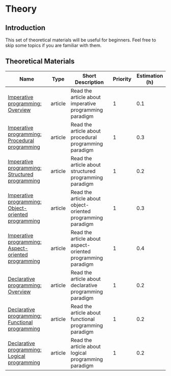 # Theory

## Introduction

This set of theoretical materials will be useful for beginners. Feel
free to skip some topics if you are familiar with them.

## Theoretical Materials

| Name                                                                                                                                                            | Type    | Short Description                                           | Priority | Estimation (h) |
| --------------------------------------------------------------------------------------------------------------------------------------------------------------- | ------- | ----------------------------------------------------------- | -------- | -------------- |
| [Imperative programming: Overview](https://en.wikiversity.org/wiki/Theory_of_Programming_Languages/Imperative_Programming)                                      | article | Read the article about imperative programming paradigm      | 1        | 0.1            |
| [Imperative programming: Procedural programming](https://hackr.io/blog/procedural-programming)                                                                  | article | Read the article about procedural programming paradigm      | 1        | 0.3            |
| [Imperative programming: Structured programming](https://www.javatpoint.com/software-engineering-structured-programming)                                        | article | Read the article about structured programming paradigm      | 1        | 0.2            |
| [Imperative programming: Object-oriented programming](https://www.freecodecamp.org/news/object-oriented-programming-concepts-21bb035f7260/)                     | article | Read the article about object-oriented programming paradigm | 1        | 0.3            |
| [Imperative programming: Aspect-oriented programming](https://flowframework.readthedocs.io/en/stable/TheDefinitiveGuide/PartIII/AspectOrientedProgramming.html) | article | Read the article about aspect-oriented programming paradigm | 1        | 0.4            |
| [Declarative programming: Overview](https://www.ionos.com/digitalguide/websites/web-development/declarative-programming/)                                       | article | Read the article about declarative programming paradigm     | 1        | 0.2            |
| [Declarative programming: Functional programming](https://www.sitepoint.com/what-is-functional-programming/)                                                    | article | Read the article about functional programming paradigm      | 1        | 0.2            |
| [Declarative programming: Logical programming](https://en.wikiversity.org/wiki/Theory_of_Programming_Languages/Logic_Programming)                               | article | Read the article about logical programming paradigm         | 1        | 0.2            |
